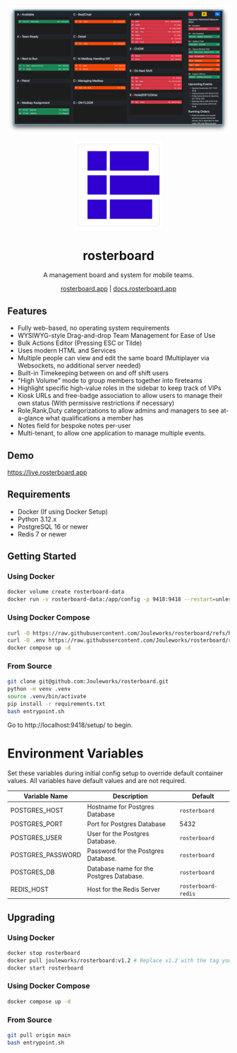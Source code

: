 ![basic example](./docs/images/1-example-operation.png)
<p align="center"><img width="200px" height="auto" src="./roster/static/assets/logo/rosterboard-logo.png"></p>
<h1 align="center">rosterboard</h1>
<p align="center">A management board and system for mobile teams.</p>
<p align="center"><a href="https://rosterboard.app">rosterboard.app</a> | <a href="https://docs.rosterboard.app">docs.rosterboard.app</a></p>

## Features
* Fully web-based, no operating system requirements
* WYSIWYG-style Drag-and-drop Team Management for Ease of Use
* Bulk Actions Editor (Pressing ESC or Tilde)
* Uses modern HTML and Services
* Multiple people can view and edit the same board (Multiplayer via Websockets, no additional server needed)
* Built-in Timekeeping between on and off shift users
* "High Volume" mode to group members together into fireteams
* Highlight specific high-value roles in the sidebar to keep track of VIPs
* Kiosk URLs and free-badge association to allow users to manage their own status (With permissive restrictions if necessary)
* Role,Rank,Duty categorizations to allow admins and managers to see at-a-glance what qualifications a member has
* Notes field for bespoke notes per-user
* Multi-tenant, to allow one application to manage multiple events.

## Demo
https://live.rosterboard.app

## Requirements
* Docker (If using Docker Setup)
* Python 3.12.x
* PostgreSQL 16 or newer
* Redis 7 or newer

## Getting Started

### Using Docker
```bash
docker volume create rosterboard-data
docker run -v rosterboard-data:/app/config -p 9418:9418 --restart=unless-stopped --name rosterboard -d jouleworks/rosterboard:v1.2
```

### Using Docker Compose
```bash
curl -O https://raw.githubusercontent.com/Jouleworks/rosterboard/refs/heads/main/docker/production/docker-compose.yaml
curl -O .env https://raw.githubusercontent.com/Jouleworks/rosterboard/refs/heads/main/docker/production/.env.example # optional!
docker compose up -d 
```

### From Source
```bash
git clone git@github.com:Jouleworks/rosterboard.git
python -m venv .venv
source .venv/bin/activate
pip install -r requirements.txt
bash entrypoint.sh
```

Go to http://localhost:9418/setup/ to begin.

# Environment Variables

Set these variables during initial config setup to override default container values. All variables have default values and are not required.

| Variable Name     | Description                              | Default            |
|-------------------|------------------------------------------|--------------------|
| POSTGRES_HOST     | Hostname for Postgres Database           | `rosterboard`      |
| POSTGRES_PORT     | Port for Postgres Database               | 5432               |
| POSTGRES_USER     | User for the Postgres Database.          | `rosterboard`      |
| POSTGRES_PASSWORD | Password for the Postgres Database.      | `rosterboard`      |
| POSTGRES_DB       | Database name for the Postgres Database. | `rosterboard`      |
| REDIS_HOST        | Host for the Redis Server                | `rosterboard-redis` |


## Upgrading

### Using Docker
```bash
docker stop rosterboard
docker pull jouleworks/rosterboard:v1.2 # Replace v1.2 with the tag you want to upgrade to here. https://hub.docker.com/r/jouleworks/rosterboard/tags
docker start rosterboard
```

### Using Docker Compose
```bash
docker compose up -d
```

### From Source
```bash
git pull origin main
bash entrypoint.sh
```
